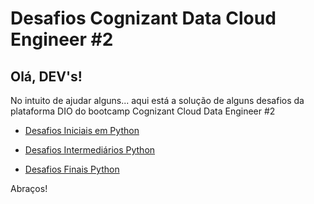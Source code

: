 # Desafios Cognizant Data Cloud Engineer #2

## Olá, DEV's!

No intuito de ajudar alguns... aqui está a solução de alguns desafios da plataforma DIO do bootcamp Cognizant Cloud Data Engineer #2

- <a href="">Desafios Iniciais em Python</a>

- <a href="">Desafios Intermediários Python</a>

- <a href="">Desafios Finais Python</a>


Abraços!
